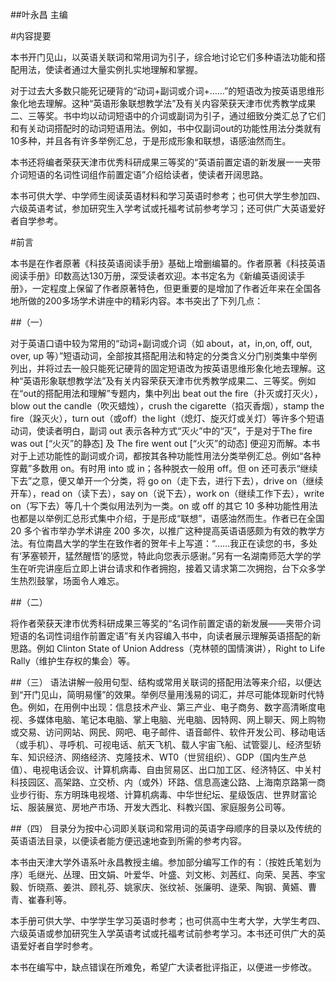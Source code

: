 ##叶永昌 主编

#内容提要

本书开门见山，以英语关联词和常用词为引子，综合地讨论它们多种语法功能和搭配用法，使读者通过大量实例扎实地理解和掌握。

对于过去大多数只能死记硬背的“动词+副词或介词+……”的短语改为按英语思维形象化地去理解。这种“英语形象联想教学法”及有关内容荣获天津市优秀教学成果二、三等奖。书中均以动词短语中的介词或副词为引子，通过细致分类汇总了它们和有关动词搭配时的动词短语用法。例如，书中仅副词out的功能性用法分类就有10多种，并且各有许多举例汇总，于是形成形象和联想，语感油然而生。

本书还将编者荣获天津市优秀科研成果三等奖的“英语前置定语的新发展一一夹带介词短语的名词性词组作前置定语”介绍给读者，使读者开阔思路。

本书可供大学、中学师生阅读英语材料和学习英语时参考；也可供大学生参加四、六级英语考试，参加研究生入学考试或托福考试前参考学习；还可供广大英语爱好者自学参考。

#前言

本书是在作者原著《科技英语阅读手册》基础上增删编纂的。作者原著《科技英语阅读手册》印数高达130万册，深受读者欢迎。本书定名为《新编英语阅读手册》，一定程度上保留了作者原著特色，但更重要的是增加了作者近年来在全国各地所做的200多场学术讲座中的精彩内容。本书突出了下列几点：

##（一）

对于英语口语中较为常用的“动词+副词或介词（如 about，at，in,on, off, out, over, up 等）”短语动词，全部按其搭配用法和特定的分类含义分门别类集中举例列出，并将过去一般只能死记硬背的固定短语改为按英语思维形象化地去理解。这种“英语形象联想教学法”及有关内容荣获天津市优秀教学成果二、三等奖。例如在“out的搭配用法和理解”专题内，集中列出 beat out the fire（扑灭或打灭火），blow out the candle（吹灭蜡烛），crush the cigarette（掐灭香烟），stamp the fire（跺灭火），turn out（或off）the light（熄灯、旋灭灯或关灯）等许多个短语动词，使读者明白，副词 out 表示各种方式“灭火”中的“灭”，于是对于The fire was out [“火灭”的静态] 及 The fire went out [“火灭”的动态] 便迎刃而解。本书对于上述功能性的副词或介词，都按其各种功能性用法分类举例汇总。例如“各种穿戴”多数用 on。有时用 into 或 in；各种脱衣一般用 off。但 on 还可表示“继续下去”之意，便又单开一个分类，将 go on（走下去，进行下去），drive on（继续开车），read on（读下去），say on（说下去），work on（继续工作下去），write on（写下去）等几十个类似用法列为一类。on 或 off 的其它 10 多种功能性用法也都是以举例汇总形式集中介绍，于是形成“联想”，语感油然而生。作者已在全国 20 多个省市举办学术讲座 200 多次，以推广这种提高英语语感颇为有效的教学方法。有位南昌大学的学生在致作者的贺年卡上写道：“……我正在读您的书，多处有‘茅塞顿开，猛然醒悟’的感觉，特此向您表示感谢。”另有一名湖南师范大学的学生在听完讲座后立即上讲台请求和作者拥抱，接着又请求第二次拥抱，台下众多学生热烈鼓掌，场面令人难忘。


##（二）

将作者荣获天津市优秀科研成果三等奖的“名词作前置定语的新发展——夹带介词短语的名词性词组作前置定语”有关内容编入书中，向读者展示理解英语搭配的新思路。例如 Clinton State of Union Address（克林顿的国情演讲），Right to Life Rally（维护生存权的集会）等。

##（三）
语法讲解一般用句型、结构或常用关联词的搭配用法等来介绍，以便达到“开门见山，简明易懂”的效果。举例尽量用浅易的词汇，并尽可能体现新时代特色。例如，在用例中出现：信息技术产业、第三产业、电子商务、数字高清晰度电视、多媒体电脑、笔记本电脑、掌上电脑、光电脑、因特网、网上聊天、网上购物或交易、访问网站、网民、网吧、电子邮件、语音邮件、软件开发公司、移动电话（或手机）、寻呼机、可视电话、航天飞机、载人宇宙飞船、试管婴儿、经济型轿车、知识经济、网络经济、克隆技术、WT0（世贸组织）、GDP（国内生产总值）、电视电话会议、计算机病毒、自由贸易区、出口加工区、经济特区、中关村科技园区、高架路、立交桥、内（或外）环路、信息高速公路、上海南京路第一商业步行街、东方明珠电视塔、计算机病毒、中华世纪坛、星级饭店、世界财富论坛、服装展览、房地产市场、开发大西北、科教兴国、家庭服务公司等。


##（四）
目录分为按中心词即关联词和常用词的英语字母顺序的目录以及传统的英语语法目录，以便读者能方便迅速地查到所需的参考内容。

本书由天津大学外语系叶永昌教授主编。参加部分编写工作的有：（按姓氏笔划为序）毛继光、丛理、田文娟、叶爱华、叶盛、刘文彬、刘茜红、向荣、吴茜、李宝毅、忻晓燕、姜洪、顾礼芬、姚家庆、张纹祯、张廉明、逯荣、陶钢、黄嬿、曹青、崔春利等。

本手册可供大学、中学学生学习英语时参考；也可供高中生考大学，大学生考四、六级英语或参加研究生入学英语考试或托福考试前参考学习。本书还可供广大的英语爱好者自学时参考。

本书在编写中，缺点错误在所难免，希望广大读者批评指正，以便进一步修改。

<style>em {color: brown;}</style>